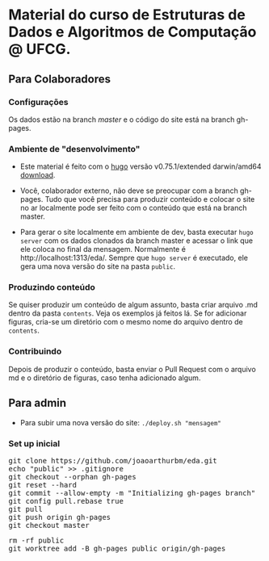 # Material do curso de Estruturas de Dados e Algoritmos de Computação @ UFCG.


## Para Colaboradores

### Configurações

Os dados estão na branch *master* e o código do site está na branch gh-pages.

### Ambiente de "desenvolvimento"

* Este material é feito com o [hugo](https://gohugo.io/) versão v0.75.1/extended darwin/amd64 [download](https://github.com/gohugoio/hugo/releases/tag/v0.75.1).

* Você, colaborador externo, não deve se preocupar com a branch gh-pages. Tudo que você precisa para produzir conteúdo e colocar o site no ar localmente pode ser feito com
o conteúdo que está na branch master.

* Para gerar o site localmente em ambiente de dev, basta executar `hugo server` com os dados clonados da branch master e acessar o link que ele coloca no final da mensagem. Normalmente é http://localhost:1313/eda/.
Sempre que `hugo server` é executado, ele gera uma nova versão do site na pasta `public`.

### Produzindo conteúdo

Se quiser produzir um conteúdo de algum assunto, basta criar arquivo .md dentro da pasta `contents`. Veja os exemplos já feitos lá. Se for adicionar figuras, cria-se um diretório com o mesmo
nome do arquivo dentro de `contents`.

### Contribuindo

Depois de produzir o conteúdo, basta enviar o Pull Request com o arquivo md e o diretório de figuras, caso tenha adicionado algum.

## Para admin

* Para subir uma nova versão do site: `./deploy.sh "mensagem"`

### Set up inicial

<pre>
git clone https://github.com/joaoarthurbm/eda.git
echo "public" >> .gitignore
git checkout --orphan gh-pages
git reset --hard
git commit --allow-empty -m "Initializing gh-pages branch"
git config pull.rebase true
git pull
git push origin gh-pages
git checkout master
</pre>

<pre>
rm -rf public
git worktree add -B gh-pages public origin/gh-pages
</pre>
